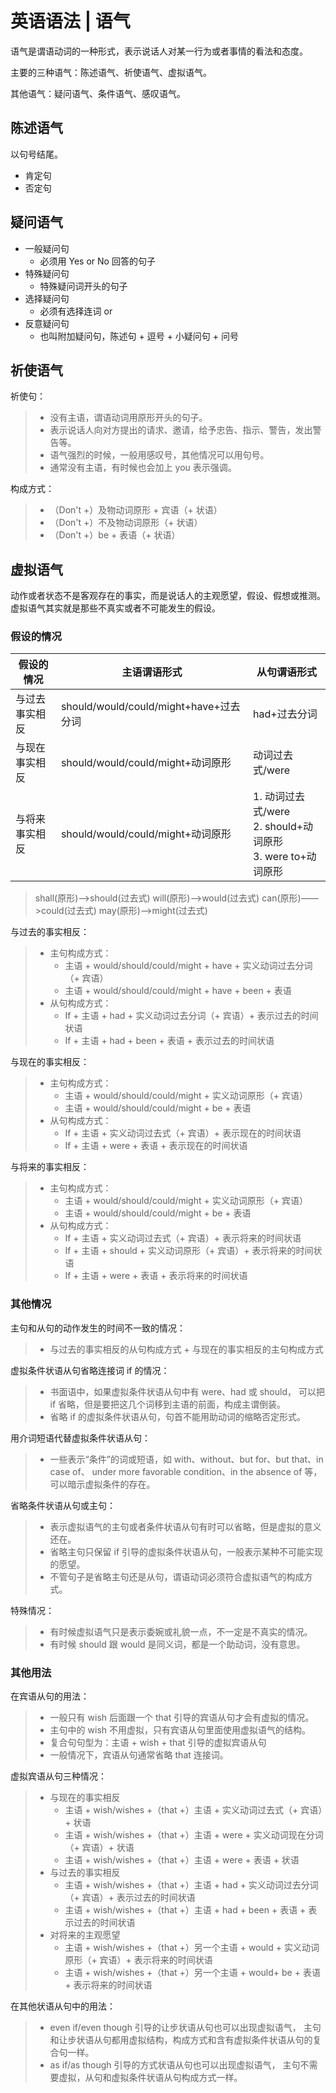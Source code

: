 # 英语语法 | 语气

语气是谓语动词的一种形式，表示说话人对某一行为或者事情的看法和态度。

主要的三种语气：陈述语气、祈使语气、虚拟语气。

其他语气：疑问语气、条件语气、感叹语气。

## 陈述语气

以句号结尾。

- 肯定句
- 否定句

## 疑问语气

- 一般疑问句
  - 必须用 Yes or No 回答的句子
- 特殊疑问句
  - 特殊疑问词开头的句子
- 选择疑问句
  - 必须有选择连词 or
- 反意疑问句
  - 也叫附加疑问句，陈述句 + 逗号 + 小疑问句 + 问号

## 祈使语气

祈使句：

> - 没有主语，谓语动词用原形开头的句子。
> - 表示说话人向对方提出的请求、邀请，给予忠告、指示、警告，发出警告等。
> - 语气强烈的时候，一般用感叹号，其他情况可以用句号。
> - 通常没有主语，有时候也会加上 you 表示强调。

构成方式：

> - （Don't +）及物动词原形 + 宾语（+ 状语）
> - （Don't +）不及物动词原形（+ 状语）
> - （Don't +）be + 表语（+ 状语）

## 虚拟语气

动作或者状态不是客观存在的事实，而是说话人的主观愿望，假设、假想或推测。
虚拟语气其实就是那些不真实或者不可能发生的假设。

### 假设的情况

| 假设的情况     | 主语谓语形式                           | 从句谓语形式                                                        |
| -------------- | -------------------------------------- | ------------------------------------------------------------------- |
| 与过去事实相反 | should/would/could/might+have+过去分词 | had+过去分词                                                        |
| 与现在事实相反 | should/would/could/might+动词原形      | 动词过去式/were                                                     |
| 与将来事实相反 | should/would/could/might+动词原形      | 1. 动词过去式/were <br> 2. should+动词原形 <br> 3. were to+动词原形 |

> shall(原形)——>should(过去式)
> will(原形)——>would(过去式)
> can(原形)——>could(过去式)
> may(原形)——>might(过去式)

与过去的事实相反：

> - 主句构成方式：
>   - 主语 + would/should/could/might + have + 实义动词过去分词（+ 宾语）
>   - 主语 + would/should/could/might + have + been + 表语
> - 从句构成方式：
>   - If + 主语 + had + 实义动词过去分词（+ 宾语）+ 表示过去的时间状语
>   - If + 主语 + had + been + 表语 + 表示过去的时间状语

与现在的事实相反：

> - 主句构成方式：
>   - 主语 + would/should/could/might + 实义动词原形（+ 宾语）
>   - 主语 + would/should/could/might + be + 表语
> - 从句构成方式：
>   - If + 主语 + 实义动词过去式（+ 宾语）+ 表示现在的时间状语
>   - If + 主语 + were + 表语 + 表示现在的时间状语

与将来的事实相反：

> - 主句构成方式：
>   - 主语 + would/should/could/might + 实义动词原形（+ 宾语）
>   - 主语 + would/should/could/might + be + 表语
> - 从句构成方式：
>   - If + 主语 + 实义动词过去式（+ 宾语）+ 表示将来的时间状语
>   - If + 主语 + should + 实义动词原形（+ 宾语）+ 表示将来的时间状语
>   - If + 主语 + were + 表语 + 表示将来的时间状语

### 其他情况

主句和从句的动作发生的时间不一致的情况：

> - 与过去的事实相反的从句构成方式 + 与现在的事实相反的主句构成方式

虚拟条件状语从句省略连接词 if 的情况：

> - 书面语中，如果虚拟条件状语从句中有 were、had 或 should，
>   可以把 if 省略，但是要把这几个词移到主语的前面，构成主谓倒装。
> - 省略 if 的虚拟条件状语从句，句首不能用助动词的缩略否定形式。

用介词短语代替虚拟条件状语从句：

> - 一些表示“条件”的词或短语，如 with、without、but for、but that、in case of、
>   under more favorable condition、in the absence of 等，可以暗示虚拟条件的存在。

省略条件状语从句或主句：

> - 表示虚拟语气的主句或者条件状语从句有时可以省略，但是虚拟的意义还在。
> - 省略主句只保留 if 引导的虚拟条件状语从句，一般表示某种不可能实现的愿望。
> - 不管句子是省略主句还是从句，谓语动词必须符合虚拟语气的构成方式。

特殊情况：

> - 有时候虚拟语气只是表示委婉或礼貌一点，不一定是不真实的情况。
> - 有时候 should 跟 would 是同义词，都是一个助动词，没有意思。

### 其他用法

在宾语从句的用法：

> - 一般只有 wish 后面跟一个 that 引导的宾语从句才会有虚拟的情况。
> - 主句中的 wish 不用虚拟，只有宾语从句里面使用虚拟语气的结构。
> - 复合句句型为：主语 + wish + that 引导的虚拟宾语从句
> - 一般情况下，宾语从句通常省略 that 连接词。

虚拟宾语从句三种情况：

> - 与现在的事实相反
>   - 主语 + wish/wishes +（that +）主语 + 实义动词过去式（+ 宾语）+ 状语
>   - 主语 + wish/wishes +（that +）主语 + were + 实义动词现在分词（+ 宾语）+ 状语
>   - 主语 + wish/wishes +（that +）主语 + were + 表语 + 状语
> - 与过去的事实相反
>   - 主语 + wish/wishes +（that +）主语 + had + 实义动词过去分词（+ 宾语）+ 表示过去的时间状语
>   - 主语 + wish/wishes +（that +）主语 + had + been + 表语 + 表示过去的时间状语
> - 对将来的主观愿望
>   - 主语 + wish/wishes +（that +）另一个主语 + would + 实义动词原形（+ 宾语）+ 表示将来的时间状语
>   - 主语 + wish/wishes +（that +）另一个主语 + would+ be + 表语 + 表示将来的时间状语

在其他状语从句中的用法：

> - even if/even though 引导的让步状语从句也可以出现虚拟语气，
>   主句和让步状语从句都用虚拟结构，构成方式和含有虚拟条件状语从句的复合句一样。
> - as if/as though 引导的方式状语从句也可以出现虚拟语气，
>   主句不需要虚拟，从句和虚拟条件状语从句构成方式一样。
